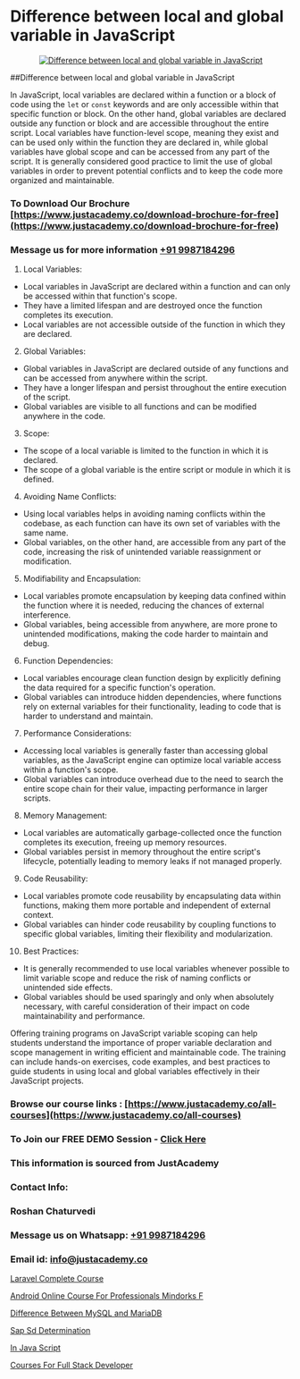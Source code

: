 # Difference between local and global variable in JavaScript

<p align="center">
  <a href="https://justacademy.co/course-detail/javascript-training">
    <img src="https://justacademy.co/storage2/course_image/1676636853_course_image.webp" alt="Difference between local and global variable in JavaScript">
  </a>
</p>
##Difference between local and global variable in JavaScript

In JavaScript, local variables are declared within a function or a block of code using the `let` or `const` keywords and are only accessible within that specific function or block. On the other hand, global variables are declared outside any function or block and are accessible throughout the entire script. Local variables have function-level scope, meaning they exist and can be used only within the function they are declared in, while global variables have global scope and can be accessed from any part of the script. It is generally considered good practice to limit the use of global variables in order to prevent potential conflicts and to keep the code more organized and maintainable.
### To Download Our Brochure [https://www.justacademy.co/download-brochure-for-free](https://www.justacademy.co/download-brochure-for-free)
### Message us for more information [+91 9987184296](https://api.whatsapp.com/send?phone=919987184296)
1) Local Variables:
- Local variables in JavaScript are declared within a function and can only be accessed within that function's scope.
- They have a limited lifespan and are destroyed once the function completes its execution.
- Local variables are not accessible outside of the function in which they are declared.

2) Global Variables:
- Global variables in JavaScript are declared outside of any functions and can be accessed from anywhere within the script.
- They have a longer lifespan and persist throughout the entire execution of the script.
- Global variables are visible to all functions and can be modified anywhere in the code.

3) Scope:
- The scope of a local variable is limited to the function in which it is declared.
- The scope of a global variable is the entire script or module in which it is defined.

4) Avoiding Name Conflicts:
- Using local variables helps in avoiding naming conflicts within the codebase, as each function can have its own set of variables with the same name.
- Global variables, on the other hand, are accessible from any part of the code, increasing the risk of unintended variable reassignment or modification.

5) Modifiability and Encapsulation:
- Local variables promote encapsulation by keeping data confined within the function where it is needed, reducing the chances of external interference.
- Global variables, being accessible from anywhere, are more prone to unintended modifications, making the code harder to maintain and debug.

6) Function Dependencies:
- Local variables encourage clean function design by explicitly defining the data required for a specific function's operation.
- Global variables can introduce hidden dependencies, where functions rely on external variables for their functionality, leading to code that is harder to understand and maintain.

7) Performance Considerations:
- Accessing local variables is generally faster than accessing global variables, as the JavaScript engine can optimize local variable access within a function's scope.
- Global variables can introduce overhead due to the need to search the entire scope chain for their value, impacting performance in larger scripts.

8) Memory Management:
- Local variables are automatically garbage-collected once the function completes its execution, freeing up memory resources.
- Global variables persist in memory throughout the entire script's lifecycle, potentially leading to memory leaks if not managed properly.

9) Code Reusability:
- Local variables promote code reusability by encapsulating data within functions, making them more portable and independent of external context.
- Global variables can hinder code reusability by coupling functions to specific global variables, limiting their flexibility and modularization.

10) Best Practices:
- It is generally recommended to use local variables whenever possible to limit variable scope and reduce the risk of naming conflicts or unintended side effects.
- Global variables should be used sparingly and only when absolutely necessary, with careful consideration of their impact on code maintainability and performance.

Offering training programs on JavaScript variable scoping can help students understand the importance of proper variable declaration and scope management in writing efficient and maintainable code. The training can include hands-on exercises, code examples, and best practices to guide students in using local and global variables effectively in their JavaScript projects.

### Browse our course links : [https://www.justacademy.co/all-courses](https://www.justacademy.co/all-courses) 
### To Join our FREE DEMO Session - [Click Here](https://www.justacademy.co/register-for-course-demo)


### This information is sourced from JustAcademy
### Contact Info:
### Roshan Chaturvedi
### Message us on Whatsapp: [+91 9987184296](https://api.whatsapp.com/send?phone=919987184296)
### Email id: [info@justacademy.co](mailto:info@justacademy.co)
                
[Laravel Complete Course](https://www.linkedin.com/pulse/laravel-complete-course-justacademy-san-jose-aq2xf?trackingId=Ql5Ln7S6earqDmC3JBnT4g%3D%3D&lipi=urn%3Ali%3Apage%3Ad_flagship3_company_admin%3BmFqei9z9R2q6luNOEZ8Z4A%3D%3D)

[Android Online Course For Professionals Mindorks F](https://www.linkedin.com/pulse/android-online-course-professionals-mindorks-f-zdmzc/)

[Difference Between MySQL and MariaDB](https://medium.com/@kamblerajas684/difference-between-mysql-and-mariadb-dc8d6c680f7e)

[Sap Sd Determination](https://medium.com/@ranemanish460/sap-sd-determination-46fab96ba108)

[In Java Script](https://justacademyin.github.io/justacademy/in-java-script)

[Courses For Full Stack Developer](https://justacademyin.github.io/justacademy/courses-for-full-stack-developer)


